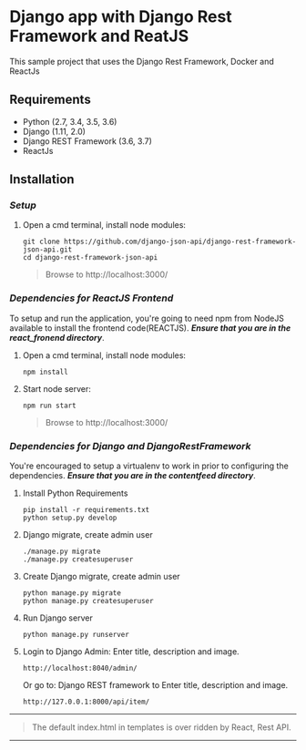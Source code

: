 # Django app with Django Rest Framework and ReatJS
This sample project that uses the Django Rest Framework, Docker and ReactJs
## Requirements
* Python (2.7, 3.4, 3.5, 3.6)
* Django (1.11, 2.0)
* Django REST Framework (3.6, 3.7)
* ReactJs
## Installation 
### __*Setup*__
1. Open a cmd terminal, install node modules:
    ```
    git clone https://github.com/django-json-api/django-rest-framework-json-api.git
    cd django-rest-framework-json-api
    ```
    > Browse to http://localhost:3000/
### __*Dependencies for ReactJS Frontend*__
To setup and run the application, you're going to need npm from NodeJS available to install the frontend code(REACTJS).
__*Ensure that you are in the react_fronend directory*__.

1. Open a cmd terminal, install node modules:
    ```
    npm install 
    ```
2. Start node server:
    ```
    npm run start
    ```
    > Browse to http://localhost:3000/


### __*Dependencies for Django and DjangoRestFramework*__
You're encouraged to setup a virtualenv to work in prior to configuring the dependencies.
__*Ensure that you are in the contentfeed directory*__.

1. Install Python Requirements
    ```
    pip install -r requirements.txt
    python setup.py develop 
    ```
2. Django migrate, create admin user
    ```
    ./manage.py migrate
    ./manage.py createsuperuser
    ```
3. Create Django migrate, create admin user
    ```
    python manage.py migrate
    python manage.py createsuperuser
    ```
4. Run Django server
    ```
    python manage.py runserver
    ```
5. Login to Django Admin: Enter title, description and image.
    ```
    http://localhost:8040/admin/
    ```
    Or go to: Django REST framework to Enter title, description and image.
    ```
    http://127.0.0.1:8000/api/item/
    ```
---
>  The default index.html in templates is over ridden by React, Rest API.
---

